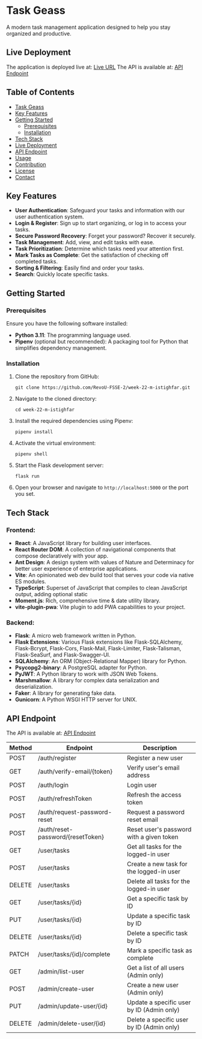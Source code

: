# Task Geass
A modern task management application designed to help you stay organized and productive.

## Live Deployment

The application is deployed live at: [Live URL](https://clinquant-nougat-f52198.netlify.app)
The API is available at: [API Endpoint](https://expensive-boa-pajamas.cyclic.app/api-docs)

## Table of Contents

- [Task Geass](#task-geass)
- [Key Features](#key-features)
- [Getting Started](#getting-started)
  - [Prerequisites](#prerequisites)
  - [Installation](#installation)
- [Tech Stack](#tech-stack)
- [Live Deployment](#live-deployment)
- [API Endpoint](#api-endpoint)
- [Usage](#usage)
- [Contribution](#contribution)
- [License](#license)
- [Contact](#contact)

## Key Features

- **User Authentication**: Safeguard your tasks and information with our user authentication system.
- **Login & Register**: Sign up to start organizing, or log in to access your tasks.
- **Secure Password Recovery**: Forget your password? Recover it securely.
- **Task Management**: Add, view, and edit tasks with ease.
- **Task Prioritization**: Determine which tasks need your attention first.
- **Mark Tasks as Complete**: Get the satisfaction of checking off completed tasks.
- **Sorting & Filtering**: Easily find and order your tasks.
- **Search**: Quickly locate specific tasks.

## Getting Started

### Prerequisites

Ensure you have the following software installed:
- **Python 3.11**: The programming language used.
- **Pipenv** (optional but recommended): A packaging tool for Python that simplifies dependency management.

### Installation

1. Clone the repository from GitHub:
   ```
   git clone https://github.com/RevoU-FSSE-2/week-22-m-istighfar.git
   ```
2. Navigate to the cloned directory:
   ```
   cd week-22-m-istighfar
   ```
3. Install the required dependencies using Pipenv:
   ```
   pipenv install
   ```
4. Activate the virtual environment:
   ```
   pipenv shell
   ```
5. Start the Flask development server:
   ```
   flask run
   ```
6. Open your browser and navigate to `http://localhost:5000` or the port you set.


## Tech Stack

### Frontend:

- **React**: A JavaScript library for building user interfaces.
- **React Router DOM**: A collection of navigational components that compose declaratively with your app.
- **Ant Design**: A design system with values of Nature and Determinacy for better user experience of enterprise applications.
- **Vite**: An opinionated web dev build tool that serves your code via native ES modules.
- **TypeScript**: Superset of JavaScript that compiles to clean JavaScript output, adding optional static 
- **Moment.js**: Rich, comprehensive time & date utility library.
- **vite-plugin-pwa**: Vite plugin to add PWA capabilities to your project.

### Backend:

- **Flask**: A micro web framework written in Python.
- **Flask Extensions**: Various Flask extensions like Flask-SQLAlchemy, Flask-Bcrypt, Flask-Cors, Flask-Mail, Flask-Limiter, Flask-Talisman, Flask-SeaSurf, and Flask-Swagger-UI.
- **SQLAlchemy**: An ORM (Object-Relational Mapper) library for Python.
- **Psycopg2-binary**: A PostgreSQL adapter for Python.
- **PyJWT**: A Python library to work with JSON Web Tokens.
- **Marshmallow**: A library for complex data serialization and deserialization.
- **Faker**: A library for generating fake data.
- **Gunicorn**: A Python WSGI HTTP server for UNIX.

## API Endpoint

The API is available at: [API Endpoint](https://expensive-boa-pajamas.cyclic.app/api-docs)

| Method | Endpoint                          | Description                             |
|--------|-----------------------------------|-----------------------------------------|
| POST   | /auth/register                    | Register a new user                      |
| GET    | /auth/verify-email/{token}        | Verify user's email address             |
| POST   | /auth/login                       | Login user                               |
| POST   | /auth/refreshToken                | Refresh the access token                 |
| POST   | /auth/request-password-reset      | Request a password reset email           |
| POST   | /auth/reset-password/{resetToken} | Reset user's password with a given token |
| GET    | /user/tasks                       | Get all tasks for the logged-in user     |
| POST   | /user/tasks                       | Create a new task for the logged-in user |
| DELETE | /user/tasks                       | Delete all tasks for the logged-in user  |
| GET    | /user/tasks/{id}                  | Get a specific task by ID                |
| PUT    | /user/tasks/{id}                  | Update a specific task by ID             |
| DELETE | /user/tasks/{id}                  | Delete a specific task by ID             |
| PATCH  | /user/tasks/{id}/complete         | Mark a specific task as complete         |
| GET    | /admin/list-user                  | Get a list of all users (Admin only)     |
| POST   | /admin/create-user                | Create a new user (Admin only)           |
| PUT    | /admin/update-user/{id}           | Update a specific user by ID (Admin only)|
| DELETE | /admin/delete-user/{id}           | Delete a specific user by ID (Admin only)|
